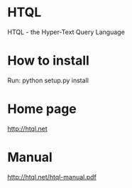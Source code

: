 # HTQL
HTQL - the Hyper-Text Query Language

# How to install
Run: 
  python setup.py install

# Home page
  http://htql.net

# Manual
  http://htql.net/htql-manual.pdf
  
